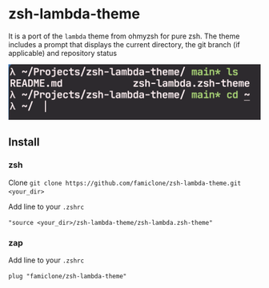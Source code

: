 # zsh-lambda-theme

It is a port of the `lambda` theme from ohmyzsh for pure zsh. The theme includes a prompt that displays the current directory, the git branch (if applicable) and repository status

![Preview](preview.png)

## Install
### zsh
Clone
`git clone https://github.com/famiclone/zsh-lambda-theme.git <your_dir>`

Add line to your `.zshrc`

`"source <your_dir>/zsh-lambda-theme/zsh-lambda.zsh-theme"`

### zap
Add line to your `.zshrc`


`plug "famiclone/zsh-lambda-theme"`
